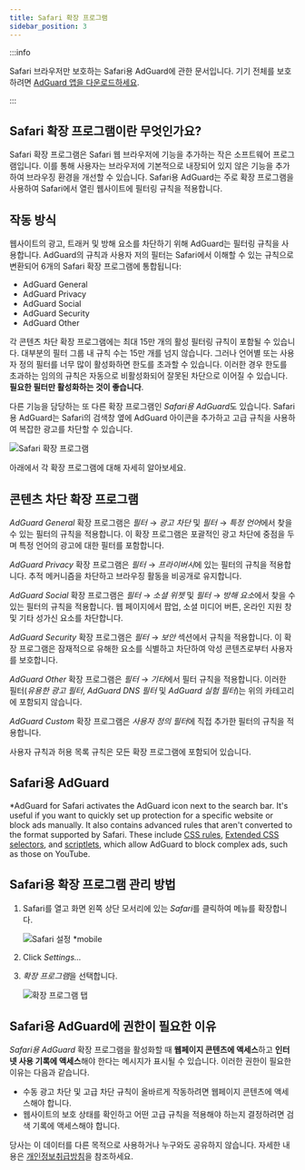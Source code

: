 ```yaml
---
title: Safari 확장 프로그램
sidebar_position: 3
---
```


:::info

Safari 브라우저만 보호하는 Safari용 AdGuard에 관한 문서입니다. 기기 전체를 보호하려면 [AdGuard 앱을 다운로드하세요](https://agrd.io/download-kb-adblock).

:::

## Safari 확장 프로그램이란 무엇인가요?

Safari 확장 프로그램은 Safari 웹 브라우저에 기능을 추가하는 작은 소프트웨어 프로그램입니다. 이를 통해 사용자는 브라우저에 기본적으로 내장되어 있지 않은 기능을 추가하여 브라우징 환경을 개선할 수 있습니다. Safari용 AdGuard는 주로 확장 프로그램을 사용하여 Safari에서 열린 웹사이트에 필터링 규칙을 적용합니다.

## 작동 방식

웹사이트의 광고, 트래커 및 방해 요소를 차단하기 위해 AdGuard는 필터링 규칙을 사용합니다. AdGuard의 규칙과 사용자 저의 필터는 Safari에서 이해할 수 있는 규칙으로 변환되어 6개의 Safari 확장 프로그램에 통합됩니다:

- AdGuard General
- AdGuard Privacy
- AdGuard Social
- AdGuard Security
- AdGuard Other

각 콘텐츠 차단 확장 프로그램에는 최대 15만 개의 활성 필터링 규칙이 포함될 수 있습니다. 대부분의 필터 그룹 내 규칙 수는 15만 개를 넘지 않습니다. 그러나 언어별 또는 사용자 정의 필터를 너무 많이 활성화하면 한도를 초과할 수 있습니다. 이러한 경우 한도를 초과하는 임의의 규칙은 자동으로 비활성화되어 잘못된 차단으로 이어질 수 있습니다. **필요한 필터만 활성화하는 것이 좋습니다**.

다른 기능을 담당하는 또 다른 확장 프로그램인 *Safari용 AdGuard*도 있습니다. Safari용 AdGuard는 Safari의 검색창 옆에 AdGuard 아이콘을 추가하고 고급 규칙을 사용하여 복잡한 광고를 차단할 수 있습니다.

![Safari 확장 프로그램](https://cdn.adtidy.org/content/kb/ad_blocker/safari/adguard-for-safari-icon1.png)

아래에서 각 확장 프로그램에 대해 자세히 알아보세요.

## 콘텐츠 차단 확장 프로그램

*AdGuard General* 확장 프로그램은 *필터* → *광고 차단* 및 *필터* → *특정 언어*에서 찾을 수 있는 필터의 규칙을 적용합니다. 이 확장 프로그램은 포괄적인 광고 차단에 중점을 두며 특정 언어의 광고에 대한 필터를 포함합니다.

*AdGuard Privacy* 확장 프로그램은 *필터* → *프라이버시*에 있는 필터의 규칙을 적용합니다. 추적 메커니즘을 차단하고 브라우징 활동을 비공개로 유지합니다.

*AdGuard Social* 확장 프로그램은 *필터* → *소셜 위젯* 및 *필터* → *방해 요소*에서 찾을 수 있는 필터의 규칙을 적용합니다. 웹 페이지에서 팝업, 소셜 미디어 버튼, 온라인 지원 창 및 기타 성가신 요소를 차단합니다.

*AdGuard Security* 확장 프로그램은 *필터* → *보안* 섹션에서 규칙을 적용합니다. 이 확장 프로그램은 잠재적으로 유해한 요소를 식별하고 차단하여 악성 콘텐츠로부터 사용자를 보호합니다.

*AdGuard Other* 확장 프로그램은 *필터* → *기타*에서 필터 규칙을 적용합니다. 이러한 필터(*유용한 광고 필터*, *AdGuard DNS 필터* 및 *AdGuard 실험 필터*)는 위의 카테고리에 포함되지 않습니다.

*AdGuard Custom* 확장 프로그램은 *사용자 정의 필터*에 직접 추가한 필터의 규칙을 적용합니다.

사용자 규칙과 허용 목록 규칙은 모든 확장 프로그램에 포함되어 있습니다.

## Safari용 AdGuard

*AdGuard for Safari activates the AdGuard icon next to the search bar. It's useful if you want to quickly set up protection for a specific website or block ads manually. It also contains advanced rules that aren't converted to the format supported by Safari. These include [CSS rules](/general/ad-filtering/create-own-filters#cosmetic-css-rules), [Extended CSS selectors](/general/ad-filtering/create-own-filters#extended-css-selectors), and [scriptlets](/general/ad-filtering/create-own-filters#scriptlets), which allow AdGuard to block complex ads, such as those on YouTube.

## Safari용 확장 프로그램 관리 방법

1. Safari를 열고 화면 왼쪽 상단 모서리에 있는 *Safari*를 클릭하여 메뉴를 확장합니다.

    ![Safari 설정 *mobile](https://cdn.adtidy.org/content/kb/ad_blocker/safari/adguard-for-safari-settings1.png)

1. Click *Settings...*

1. *확장 프로그램*을 선택합니다.

    ![확장 프로그램 탭](https://cdn.adtidy.org/content/kb/ad_blocker/safari/adguard-for-safari-extensions1.png)

## Safari용 AdGuard에 권한이 필요한 이유

*Safari용 AdGuard* 확장 프로그램을 활성화할 때 **웹페이지 콘텐츠에 액세스**하고 **인터넷 사용 기록에 액세스**해야 한다는 메시지가 표시될 수 있습니다. 이러한 권한이 필요한 이유는 다음과 같습니다.

- 수동 광고 차단 및 고급 차단 규칙이 올바르게 작동하려면 웹페이지 콘텐츠에 액세스해야 합니다.
- 웹사이트의 보호 상태를 확인하고 어떤 고급 규칙을 적용해야 하는지 결정하려면 검색 기록에 액세스해야 합니다.

당사는 이 데이터를 다른 목적으로 사용하거나 누구와도 공유하지 않습니다. 자세한 내용은 [개인정보취급방침](https://adguard.com/privacy.html)을 참조하세요.
